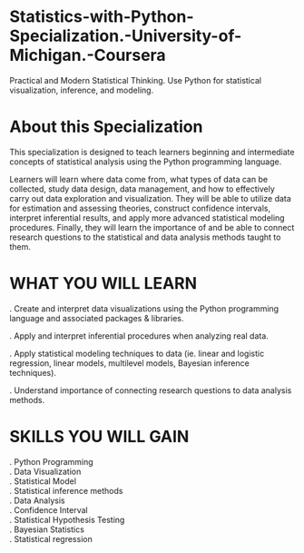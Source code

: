 # Statistics-with-Python-Specialization.-University-of-Michigan.-Coursera
Practical and Modern Statistical Thinking. Use Python for statistical visualization, inference, and modeling.

# About this Specialization
This specialization is designed to teach learners beginning and intermediate concepts of statistical analysis using the Python programming language. 

Learners will learn where data come from, what types of data can be collected, study data design, data management, and how to effectively carry out data exploration and visualization. They will be able to utilize data for estimation and assessing theories, construct confidence intervals, interpret inferential results, and apply more advanced statistical modeling procedures. Finally, they will learn the importance of and be able to connect research questions to the statistical and data analysis methods taught to them.

# WHAT YOU WILL LEARN
. Create and interpret data visualizations using the Python programming language and associated packages & libraries.

. Apply and interpret inferential procedures when analyzing real data.

. Apply statistical modeling techniques to data (ie. linear and logistic regression, linear models, multilevel models, Bayesian inference techniques).

. Understand importance of connecting research questions to data analysis methods.

# SKILLS YOU WILL GAIN
. Python Programming<br>
. Data Visualization<br>
. Statistical Model<br>
. Statistical inference methods<br>
. Data Analysis<br>
. Confidence Interval<br>
. Statistical Hypothesis Testing<br>
. Bayesian Statistics<br>
. Statistical regression<br>

